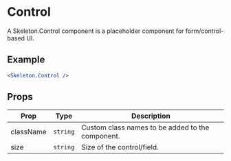 # Control

A Skeleton.Control component is a placeholder component for form/control-based UI.


## Example

```jsx
<Skeleton.Control />
```


## Props

| Prop | Type | Description |
| --- | --- | --- |
| className | `string` | Custom class names to be added to the component. |
| size | `string` | Size of the control/field. |
